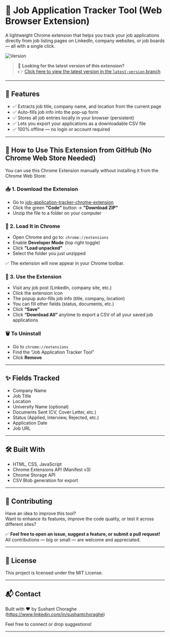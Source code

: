 # 🧰 Job Application Tracker Tool (Web Browser Extension)

A lightweight Chrome extension that helps you track your job applications directly from job listing pages on LinkedIn, company websites, or job boards — all with a single click.

![Version](https://img.shields.io/badge/version-v1.1.0-blue)
> 🚀 **Looking for the latest version of this extension?**  
> 👉 [Click here to view the latest version in the `latest-version` branch](https://github.com/SushantChoraghe/job-application-tracker-chrome-extension/tree/version_1.1)

---

## 🚀 Features

- ✅ Extracts job title, company name, and location from the current page
- ✅ Auto-fills job info into the pop-up form
- ✅ Stores all job entries locally in your browser (persistent)
- ✅ Lets you export your applications as a downloadable CSV file
- ✅ 100% offline — no login or account required

---

## 🧩 How to Use This Extension from GitHub (No Chrome Web Store Needed)

You can use this Chrome Extension manually without installing it from the Chrome Web Store:

### 📥 1. Download the Extension

- Go to [job-application-tracker-chrome-extension](https://github.com/SushantChoraghe/job-application-tracker-chrome-extension)
- Click the green **"Code"** button → **"Download ZIP"**
- Unzip the file to a folder on your computer

### 🧩 2. Load It in Chrome

- Open Chrome and go to: `chrome://extensions`
- Enable **Developer Mode** (top right toggle)
- Click **"Load unpacked"**
- Select the folder you just unzipped

✅ The extension will now appear in your Chrome toolbar.

### 🧪 3. Use the Extension

- Visit any job post (LinkedIn, company site, etc.)
- Click the extension icon
- The popup auto-fills job info (title, company, location)
- You can fill other fields (status, documents, etc.)
- Click **“Save”**
- Click **“Download All”** anytime to export a CSV of all your saved job applications

### 🗑️ To Uninstall

- Go to `chrome://extensions`
- Find the “Job Application Tracker Tool”
- Click **Remove**

---

## ✨ Fields Tracked

- Company Name
- Job Title
- Location
- University Name (optional)
- Documents Sent (CV, Cover Letter, etc.)
- Status (Applied, Interview, Rejected, etc.)
- Application Date
- Job URL

---

## 🛠️ Built With

- HTML, CSS, JavaScript
- Chrome Extensions API (Manifest v3)
- Chrome Storage API
- CSV Blob generation for export

---

## 🤝 Contributing

Have an idea to improve this tool?  
Want to enhance its features, improve the code quality, or test it across different sites?

✅ **Feel free to open an issue, suggest a feature, or submit a pull request!**  
All contributions — big or small — are welcome and appreciated.

---

## 📄 License

This project is licensed under the MIT License.

---

## 📬 Contact

Built with ❤️ by Sushant Choraghe (https://www.linkedin.com/in/sushantchoraghe)

Feel free to connect or drop suggestions!

---
